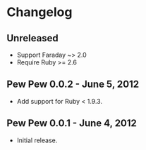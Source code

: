 # Changelog

## Unreleased

* Support Faraday ~> 2.0
* Require Ruby >= 2.6

## Pew Pew 0.0.2 - June 5, 2012

* Add support for Ruby < 1.9.3.

## Pew Pew 0.0.1 - June 4, 2012

* Initial release.
